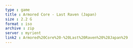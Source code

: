```yaml
---
type : game
title : Armored Core - Last Raven (Japan)
size : 2.2 G
format : iso
archive : zip
server : myrient
link2 : Armored%20Core%20-%20Last%20Raven%20%28Japan%29
---
```

